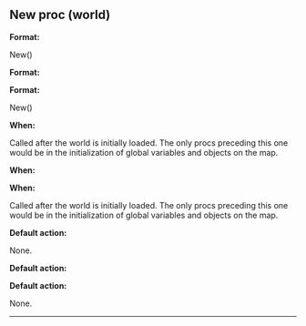

 New proc (world)
------------------




**Format:** 


 New()
 


**Format:** 

**Format:**

 New()



**When:** 


 Called after the world is initially loaded. The only procs preceding
 this one would be in the initialization of global variables and objects
 on the map.
 


**When:** 

**When:**

 Called after the world is initially loaded. The only procs preceding
 this one would be in the initialization of global variables and objects
 on the map.



**Default action:** 


 None.
 


**Default action:** 

**Default action:**

 None.



---


